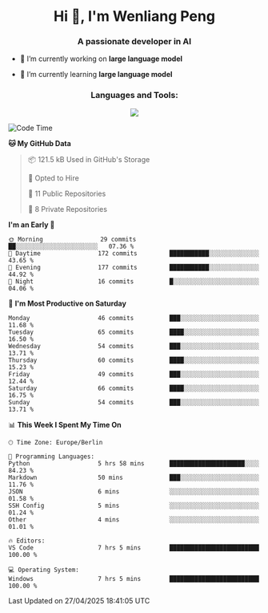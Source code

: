 <h1 align="center">Hi 👋, I'm Wenliang Peng</h1>
<h3 align="center">A passionate developer in AI</h3>

- 🔭 I’m currently working on **large language model**

- 🌱 I’m currently learning **large language model**

<!-- <h3 align="left">Connect with me:</h3> -->
<!-- <p align="left">
</p> -->

<h3 align="center">Languages and Tools:</h3>
<p align="center">
  <a href="https://skillicons.dev">
    <img src="https://skillicons.dev/icons?i=cpp,ros,docker,azure,git,linux,py,pytorch,cmake,githubactions,powershell,md&perline=6" />
  </a>
</p>


<!-- <p><img align="center" src="https://github-readme-stats.vercel.app/api/top-langs?username=bpwl0121&show_icons=true&locale=en&layout=compact" alt="bpwl0121" /></p> -->

<!-- <p><img align="center" src="https://github-readme-streak-stats.herokuapp.com/?user=bpwl0121&" alt="bpwl0121" /></p> -->

<!--START_SECTION:waka-->
![Code Time](http://img.shields.io/badge/Code%20Time-219%20hrs%2029%20mins-blue)

**🐱 My GitHub Data** 

> 📦 121.5 kB Used in GitHub's Storage 
 > 
> 💼 Opted to Hire
 > 
> 📜 11 Public Repositories 
 > 
> 🔑 8 Private Repositories 
 > 
**I'm an Early 🐤** 

```text
🌞 Morning                29 commits          ██░░░░░░░░░░░░░░░░░░░░░░░   07.36 % 
🌆 Daytime                172 commits         ███████████░░░░░░░░░░░░░░   43.65 % 
🌃 Evening                177 commits         ███████████░░░░░░░░░░░░░░   44.92 % 
🌙 Night                  16 commits          █░░░░░░░░░░░░░░░░░░░░░░░░   04.06 % 
```
📅 **I'm Most Productive on Saturday** 

```text
Monday                   46 commits          ███░░░░░░░░░░░░░░░░░░░░░░   11.68 % 
Tuesday                  65 commits          ████░░░░░░░░░░░░░░░░░░░░░   16.50 % 
Wednesday                54 commits          ███░░░░░░░░░░░░░░░░░░░░░░   13.71 % 
Thursday                 60 commits          ████░░░░░░░░░░░░░░░░░░░░░   15.23 % 
Friday                   49 commits          ███░░░░░░░░░░░░░░░░░░░░░░   12.44 % 
Saturday                 66 commits          ████░░░░░░░░░░░░░░░░░░░░░   16.75 % 
Sunday                   54 commits          ███░░░░░░░░░░░░░░░░░░░░░░   13.71 % 
```


📊 **This Week I Spent My Time On** 

```text
🕑︎ Time Zone: Europe/Berlin

💬 Programming Languages: 
Python                   5 hrs 58 mins       █████████████████████░░░░   84.23 % 
Markdown                 50 mins             ███░░░░░░░░░░░░░░░░░░░░░░   11.76 % 
JSON                     6 mins              ░░░░░░░░░░░░░░░░░░░░░░░░░   01.58 % 
SSH Config               5 mins              ░░░░░░░░░░░░░░░░░░░░░░░░░   01.24 % 
Other                    4 mins              ░░░░░░░░░░░░░░░░░░░░░░░░░   01.01 % 

🔥 Editors: 
VS Code                  7 hrs 5 mins        █████████████████████████   100.00 % 

💻 Operating System: 
Windows                  7 hrs 5 mins        █████████████████████████   100.00 % 
```


 Last Updated on 27/04/2025 18:41:05 UTC
<!--END_SECTION:waka-->
